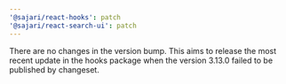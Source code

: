 ```yaml
---
'@sajari/react-hooks': patch
'@sajari/react-search-ui': patch
---
```


There are no changes in the version bump. This aims to release the most recent update in the hooks package when the version 3.13.0 failed to be published by changeset.
